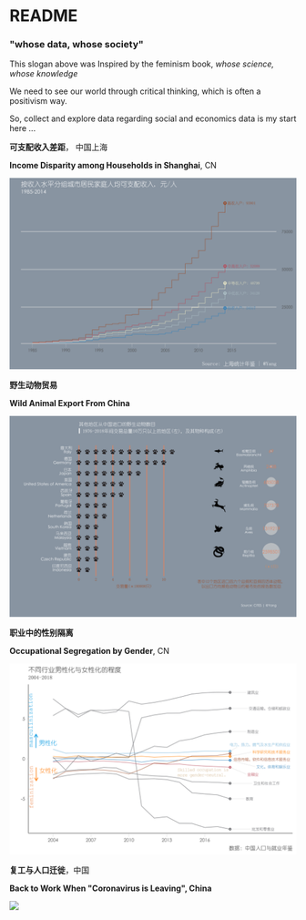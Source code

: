 # README

### "whose data, whose society"

This slogan above was Inspired by the feminism book, _whose science, whose knowledge_

We need to see our world through critical thinking, which is often a positivism way. 

So, collect and explore data regarding social and economics data is my start here ...  

  

  <div>

**可支配收入差距**， 中国上海  

**Income Disparity among Households in Shanghai**, CN  

<a href="https://github.com/xyangwu/whosesociety-data/tree/master/income_distribution"><img src="https://github.com/xyangwu/whosesociety-data/blob/master/income_distribution/fig/plot_urban_1.png?raw=true" style="max-width:100%;"></a>

   

**野生动物贸易**  

**Wild Animal Export From China**  

<a href="https://github.com/xyangwu/whosesociety-data/tree/master/wild_trade"><img src="https://github.com/xyangwu/whosesociety-data/blob/master/wild_trade/fig/grid_plot8_2.png?raw=true" style="max-width:100%;"></a>

  

**职业中的性别隔离**  

**Occupational Segregation by Gender**, CN  

<a href="https://github.com/xyangwu/whosesociety-data/tree/master/occupation"><img src="https://github.com/xyangwu/whosesociety-data/blob/master/occupation/plot_line_seg4.png?raw=true" style="max-width:100%;"></a>

  

**复工与人口迁徙**，中国  

**Back to Work When "Coronavirus is Leaving", China**  

<a href="https://github.com/xyangwu/whosesociety-data/tree/master/migrate/baidumigrate"><img src="https://github.com/xyangwu/whosesociety-data/blob/master/migrate/baidumigrate/fig/p_allcity_line_1.png?raw=true" style="max-width:100%;"></a>

  

</div>

